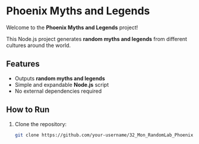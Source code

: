 # Phoenix Myths and Legends

Welcome to the **Phoenix Myths and Legends** project!

This Node.js project generates **random myths and legends** from different cultures around the world.

## Features
- Outputs **random myths and legends**
- Simple and expandable **Node.js** script
- No external dependencies required

## How to Run

1. Clone the repository:
   ```bash
   git clone https://github.com/your-username/32_Mon_RandomLab_Phoenix.git

